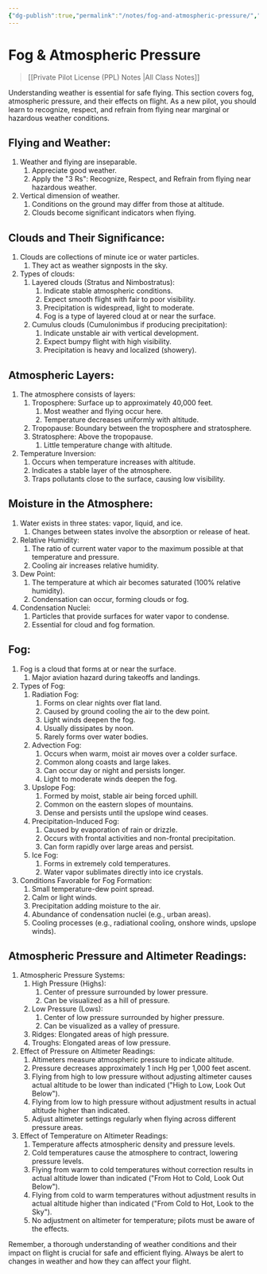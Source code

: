 ```yaml
---
{"dg-publish":true,"permalink":"/notes/fog-and-atmospheric-pressure/","title":"Fog & Atmospheric Pressure","tags":["aviation","classnotes"]}
---
```



# Fog & Atmospheric Pressure
> [[Private Pilot License (PPL) Notes \|All Class Notes]]

Understanding weather is essential for safe flying. This section covers fog, atmospheric pressure, and their effects on flight. As a new pilot, you should learn to recognize, respect, and refrain from flying near marginal or hazardous weather conditions.

## Flying and Weather:

1. Weather and flying are inseparable.
    1. Appreciate good weather.
    2. Apply the "3 Rs": Recognize, Respect, and Refrain from flying near hazardous weather.
2. Vertical dimension of weather.
    1. Conditions on the ground may differ from those at altitude.
    2. Clouds become significant indicators when flying.

## Clouds and Their Significance:

1. Clouds are collections of minute ice or water particles.
    1. They act as weather signposts in the sky.
2. Types of clouds:
    1. Layered clouds (Stratus and Nimbostratus):
        1. Indicate stable atmospheric conditions.
        2. Expect smooth flight with fair to poor visibility.
        3. Precipitation is widespread, light to moderate.
        4. Fog is a type of layered cloud at or near the surface.
    2. Cumulus clouds (Cumulonimbus if producing precipitation):
        1. Indicate unstable air with vertical development.
        2. Expect bumpy flight with high visibility.
        3. Precipitation is heavy and localized (showery).

## Atmospheric Layers:

1. The atmosphere consists of layers:
    1. Troposphere: Surface up to approximately 40,000 feet.
        1. Most weather and flying occur here.
        2. Temperature decreases uniformly with altitude.
    2. Tropopause: Boundary between the troposphere and stratosphere.
    3. Stratosphere: Above the tropopause.
        1. Little temperature change with altitude.
2. Temperature Inversion:
    1. Occurs when temperature increases with altitude.
    2. Indicates a stable layer of the atmosphere.
    3. Traps pollutants close to the surface, causing low visibility.

## Moisture in the Atmosphere:

1. Water exists in three states: vapor, liquid, and ice.
    1. Changes between states involve the absorption or release of heat.
2. Relative Humidity:
    1. The ratio of current water vapor to the maximum possible at that temperature and pressure.
    2. Cooling air increases relative humidity.
3. Dew Point:
    1. The temperature at which air becomes saturated (100% relative humidity).
    2. Condensation can occur, forming clouds or fog.
4. Condensation Nuclei:
    1. Particles that provide surfaces for water vapor to condense.
    2. Essential for cloud and fog formation.

## Fog:

1. Fog is a cloud that forms at or near the surface.
    1. Major aviation hazard during takeoffs and landings.
2. Types of Fog:
    1. Radiation Fog:
        1. Forms on clear nights over flat land.
        2. Caused by ground cooling the air to the dew point.
        3. Light winds deepen the fog.
        4. Usually dissipates by noon.
        5. Rarely forms over water bodies.
    2. Advection Fog:
        1. Occurs when warm, moist air moves over a colder surface.
        2. Common along coasts and large lakes.
        3. Can occur day or night and persists longer.
        4. Light to moderate winds deepen the fog.
    3. Upslope Fog:
        1. Formed by moist, stable air being forced uphill.
        2. Common on the eastern slopes of mountains.
        3. Dense and persists until the upslope wind ceases.
    4. Precipitation-Induced Fog:
        1. Caused by evaporation of rain or drizzle.
        2. Occurs with frontal activities and non-frontal precipitation.
        3. Can form rapidly over large areas and persist.
    5. Ice Fog:
        1. Forms in extremely cold temperatures.
        2. Water vapor sublimates directly into ice crystals.
3. Conditions Favorable for Fog Formation:
    1. Small temperature-dew point spread.
    2. Calm or light winds.
    3. Precipitation adding moisture to the air.
    4. Abundance of condensation nuclei (e.g., urban areas).
    5. Cooling processes (e.g., radiational cooling, onshore winds, upslope winds).

## Atmospheric Pressure and Altimeter Readings:

1. Atmospheric Pressure Systems:
    1. High Pressure (Highs):
        1. Center of pressure surrounded by lower pressure.
        2. Can be visualized as a hill of pressure.
    2. Low Pressure (Lows):
        1. Center of low pressure surrounded by higher pressure.
        2. Can be visualized as a valley of pressure.
    3. Ridges: Elongated areas of high pressure.
    4. Troughs: Elongated areas of low pressure.
2. Effect of Pressure on Altimeter Readings:
    1. Altimeters measure atmospheric pressure to indicate altitude.
    2. Pressure decreases approximately 1 inch Hg per 1,000 feet ascent.
    3. Flying from high to low pressure without adjusting altimeter causes actual altitude to be lower than indicated ("High to Low, Look Out Below").
    4. Flying from low to high pressure without adjustment results in actual altitude higher than indicated.
    5. Adjust altimeter settings regularly when flying across different pressure areas.
3. Effect of Temperature on Altimeter Readings:
    1. Temperature affects atmospheric density and pressure levels.
    2. Cold temperatures cause the atmosphere to contract, lowering pressure levels.
    3. Flying from warm to cold temperatures without correction results in actual altitude lower than indicated ("From Hot to Cold, Look Out Below").
    4. Flying from cold to warm temperatures without adjustment results in actual altitude higher than indicated ("From Cold to Hot, Look to the Sky").
    5. No adjustment on altimeter for temperature; pilots must be aware of the effects.

Remember, a thorough understanding of weather conditions and their impact on flight is crucial for safe and efficient flying. Always be alert to changes in weather and how they can affect your flight.